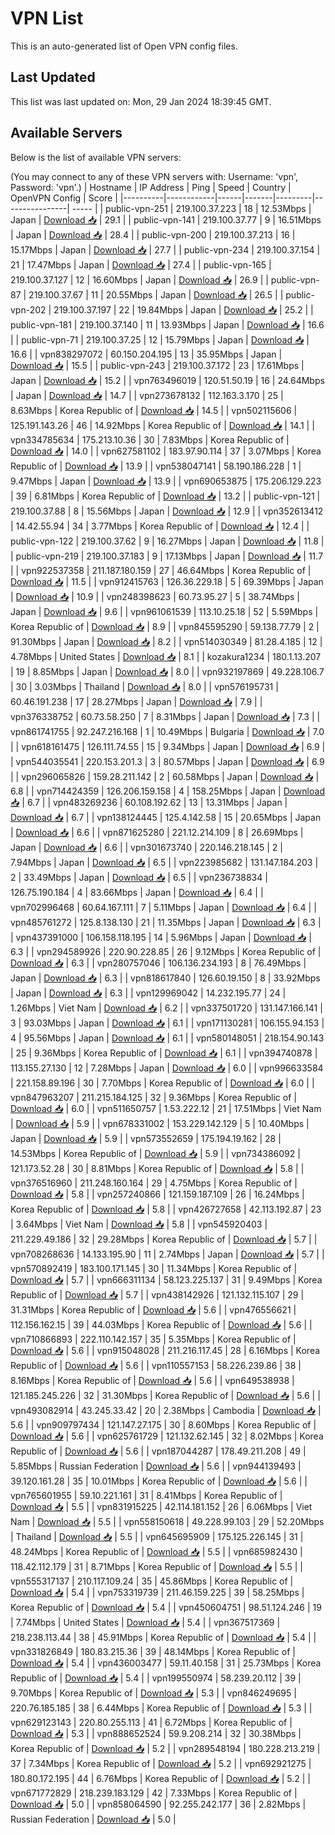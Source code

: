 # VPN List

This is an auto-generated list of Open VPN config files.

## Last Updated

This list was last updated on: Mon, 29 Jan 2024 18:39:45 GMT.

## Available Servers

Below is the list of available VPN servers:

(You may connect to any of these VPN servers with: Username: 'vpn', Password: 'vpn'.)
| Hostname | IP Address | Ping | Speed | Country | OpenVPN Config | Score |
|----------|------------|------|-------|---------|----------------| ----- |
| public-vpn-251 | 219.100.37.223 | 18 | 12.53Mbps | Japan | [Download 📥](./configs/server_0_JP.ovpn) | 29.1 |
| public-vpn-141 | 219.100.37.77 | 9 | 16.51Mbps | Japan | [Download 📥](./configs/server_1_JP.ovpn) | 28.4 |
| public-vpn-200 | 219.100.37.213 | 16 | 15.17Mbps | Japan | [Download 📥](./configs/server_2_JP.ovpn) | 27.7 |
| public-vpn-234 | 219.100.37.154 | 21 | 17.47Mbps | Japan | [Download 📥](./configs/server_3_JP.ovpn) | 27.4 |
| public-vpn-165 | 219.100.37.127 | 12 | 16.60Mbps | Japan | [Download 📥](./configs/server_4_JP.ovpn) | 26.9 |
| public-vpn-87 | 219.100.37.67 | 11 | 20.55Mbps | Japan | [Download 📥](./configs/server_5_JP.ovpn) | 26.5 |
| public-vpn-202 | 219.100.37.197 | 22 | 19.84Mbps | Japan | [Download 📥](./configs/server_6_JP.ovpn) | 25.2 |
| public-vpn-181 | 219.100.37.140 | 11 | 13.93Mbps | Japan | [Download 📥](./configs/server_7_JP.ovpn) | 16.6 |
| public-vpn-71 | 219.100.37.25 | 12 | 15.79Mbps | Japan | [Download 📥](./configs/server_8_JP.ovpn) | 16.6 |
| vpn838297072 | 60.150.204.195 | 13 | 35.95Mbps | Japan | [Download 📥](./configs/server_9_JP.ovpn) | 15.5 |
| public-vpn-243 | 219.100.37.172 | 23 | 17.61Mbps | Japan | [Download 📥](./configs/server_10_JP.ovpn) | 15.2 |
| vpn763496019 | 120.51.50.19 | 16 | 24.64Mbps | Japan | [Download 📥](./configs/server_11_JP.ovpn) | 14.7 |
| vpn273678132 | 112.163.3.170 | 25 | 8.63Mbps | Korea Republic of | [Download 📥](./configs/server_12_KR.ovpn) | 14.5 |
| vpn502115606 | 125.191.143.26 | 46 | 14.92Mbps | Korea Republic of | [Download 📥](./configs/server_13_KR.ovpn) | 14.1 |
| vpn334785634 | 175.213.10.36 | 30 | 7.83Mbps | Korea Republic of | [Download 📥](./configs/server_14_KR.ovpn) | 14.0 |
| vpn627581102 | 183.97.90.114 | 37 | 3.07Mbps | Korea Republic of | [Download 📥](./configs/server_15_KR.ovpn) | 13.9 |
| vpn538047141 | 58.190.186.228 | 1 | 9.47Mbps | Japan | [Download 📥](./configs/server_16_JP.ovpn) | 13.9 |
| vpn690653875 | 175.206.129.223 | 39 | 6.81Mbps | Korea Republic of | [Download 📥](./configs/server_17_KR.ovpn) | 13.2 |
| public-vpn-121 | 219.100.37.88 | 8 | 15.56Mbps | Japan | [Download 📥](./configs/server_18_JP.ovpn) | 12.9 |
| vpn352613412 | 14.42.55.94 | 34 | 3.77Mbps | Korea Republic of | [Download 📥](./configs/server_19_KR.ovpn) | 12.4 |
| public-vpn-122 | 219.100.37.62 | 9 | 16.27Mbps | Japan | [Download 📥](./configs/server_20_JP.ovpn) | 11.8 |
| public-vpn-219 | 219.100.37.183 | 9 | 17.13Mbps | Japan | [Download 📥](./configs/server_21_JP.ovpn) | 11.7 |
| vpn922537358 | 211.187.180.159 | 27 | 46.64Mbps | Korea Republic of | [Download 📥](./configs/server_22_KR.ovpn) | 11.5 |
| vpn912415763 | 126.36.229.18 | 5 | 69.39Mbps | Japan | [Download 📥](./configs/server_23_JP.ovpn) | 10.9 |
| vpn248398623 | 60.73.95.27 | 5 | 38.74Mbps | Japan | [Download 📥](./configs/server_24_JP.ovpn) | 9.6 |
| vpn961061539 | 113.10.25.18 | 52 | 5.59Mbps | Korea Republic of | [Download 📥](./configs/server_25_KR.ovpn) | 8.9 |
| vpn845595290 | 59.138.77.79 | 2 | 91.30Mbps | Japan | [Download 📥](./configs/server_26_JP.ovpn) | 8.2 |
| vpn514030349 | 81.28.4.185 | 12 | 4.78Mbps | United States | [Download 📥](./configs/server_27_US.ovpn) | 8.1 |
| kozakura1234 | 180.1.13.207 | 19 | 8.85Mbps | Japan | [Download 📥](./configs/server_28_JP.ovpn) | 8.0 |
| vpn932197869 | 49.228.106.7 | 30 | 3.03Mbps | Thailand | [Download 📥](./configs/server_29_TH.ovpn) | 8.0 |
| vpn576195731 | 60.46.191.238 | 17 | 28.27Mbps | Japan | [Download 📥](./configs/server_30_JP.ovpn) | 7.9 |
| vpn376338752 | 60.73.58.250 | 7 | 8.31Mbps | Japan | [Download 📥](./configs/server_31_JP.ovpn) | 7.3 |
| vpn861741755 | 92.247.216.168 | 1 | 10.49Mbps | Bulgaria | [Download 📥](./configs/server_32_BG.ovpn) | 7.0 |
| vpn618161475 | 126.111.74.55 | 15 | 9.34Mbps | Japan | [Download 📥](./configs/server_33_JP.ovpn) | 6.9 |
| vpn544035541 | 220.153.201.3 | 3 | 80.57Mbps | Japan | [Download 📥](./configs/server_34_JP.ovpn) | 6.9 |
| vpn296065826 | 159.28.211.142 | 2 | 60.58Mbps | Japan | [Download 📥](./configs/server_35_JP.ovpn) | 6.8 |
| vpn714424359 | 126.206.159.158 | 4 | 158.25Mbps | Japan | [Download 📥](./configs/server_36_JP.ovpn) | 6.7 |
| vpn483269236 | 60.108.192.62 | 13 | 13.31Mbps | Japan | [Download 📥](./configs/server_37_JP.ovpn) | 6.7 |
| vpn138124445 | 125.4.142.58 | 15 | 20.65Mbps | Japan | [Download 📥](./configs/server_38_JP.ovpn) | 6.6 |
| vpn871625280 | 221.12.214.109 | 8 | 26.69Mbps | Japan | [Download 📥](./configs/server_39_JP.ovpn) | 6.6 |
| vpn301673740 | 220.146.218.145 | 2 | 7.94Mbps | Japan | [Download 📥](./configs/server_40_JP.ovpn) | 6.5 |
| vpn223985682 | 131.147.184.203 | 2 | 33.49Mbps | Japan | [Download 📥](./configs/server_41_JP.ovpn) | 6.5 |
| vpn236738834 | 126.75.190.184 | 4 | 83.66Mbps | Japan | [Download 📥](./configs/server_42_JP.ovpn) | 6.4 |
| vpn702996468 | 60.64.167.111 | 7 | 5.11Mbps | Japan | [Download 📥](./configs/server_43_JP.ovpn) | 6.4 |
| vpn485761272 | 125.8.138.130 | 21 | 11.35Mbps | Japan | [Download 📥](./configs/server_44_JP.ovpn) | 6.3 |
| vpn437391000 | 106.158.118.195 | 14 | 5.96Mbps | Japan | [Download 📥](./configs/server_45_JP.ovpn) | 6.3 |
| vpn294589926 | 220.90.228.85 | 26 | 9.12Mbps | Korea Republic of | [Download 📥](./configs/server_46_KR.ovpn) | 6.3 |
| vpn280757046 | 106.136.234.193 | 8 | 76.49Mbps | Japan | [Download 📥](./configs/server_47_JP.ovpn) | 6.3 |
| vpn818617840 | 126.60.19.150 | 8 | 33.92Mbps | Japan | [Download 📥](./configs/server_48_JP.ovpn) | 6.3 |
| vpn129969042 | 14.232.195.77 | 24 | 1.26Mbps | Viet Nam | [Download 📥](./configs/server_49_VN.ovpn) | 6.2 |
| vpn337501720 | 131.147.166.141 | 3 | 93.03Mbps | Japan | [Download 📥](./configs/server_50_JP.ovpn) | 6.1 |
| vpn171130281 | 106.155.94.153 | 4 | 95.56Mbps | Japan | [Download 📥](./configs/server_51_JP.ovpn) | 6.1 |
| vpn580148051 | 218.154.90.143 | 25 | 9.36Mbps | Korea Republic of | [Download 📥](./configs/server_52_KR.ovpn) | 6.1 |
| vpn394740878 | 113.155.27.130 | 12 | 7.28Mbps | Japan | [Download 📥](./configs/server_53_JP.ovpn) | 6.0 |
| vpn996633584 | 221.158.89.196 | 30 | 7.70Mbps | Korea Republic of | [Download 📥](./configs/server_54_KR.ovpn) | 6.0 |
| vpn847963207 | 211.215.184.125 | 32 | 9.36Mbps | Korea Republic of | [Download 📥](./configs/server_55_KR.ovpn) | 6.0 |
| vpn511650757 | 1.53.222.12 | 21 | 17.51Mbps | Viet Nam | [Download 📥](./configs/server_56_VN.ovpn) | 5.9 |
| vpn678331002 | 153.229.142.129 | 5 | 10.40Mbps | Japan | [Download 📥](./configs/server_57_JP.ovpn) | 5.9 |
| vpn573552659 | 175.194.19.162 | 28 | 14.53Mbps | Korea Republic of | [Download 📥](./configs/server_58_KR.ovpn) | 5.9 |
| vpn734386092 | 121.173.52.28 | 30 | 8.81Mbps | Korea Republic of | [Download 📥](./configs/server_59_KR.ovpn) | 5.8 |
| vpn376516960 | 211.248.160.164 | 29 | 4.75Mbps | Korea Republic of | [Download 📥](./configs/server_60_KR.ovpn) | 5.8 |
| vpn257240866 | 121.159.187.109 | 26 | 16.24Mbps | Korea Republic of | [Download 📥](./configs/server_61_KR.ovpn) | 5.8 |
| vpn426727658 | 42.113.192.87 | 23 | 3.64Mbps | Viet Nam | [Download 📥](./configs/server_62_VN.ovpn) | 5.8 |
| vpn545920403 | 211.229.49.186 | 32 | 29.28Mbps | Korea Republic of | [Download 📥](./configs/server_63_KR.ovpn) | 5.7 |
| vpn708268636 | 14.133.195.90 | 11 | 2.74Mbps | Japan | [Download 📥](./configs/server_64_JP.ovpn) | 5.7 |
| vpn570892419 | 183.100.171.145 | 30 | 11.34Mbps | Korea Republic of | [Download 📥](./configs/server_65_KR.ovpn) | 5.7 |
| vpn666311134 | 58.123.225.137 | 31 | 9.49Mbps | Korea Republic of | [Download 📥](./configs/server_66_KR.ovpn) | 5.7 |
| vpn438142926 | 121.132.115.107 | 29 | 31.31Mbps | Korea Republic of | [Download 📥](./configs/server_67_KR.ovpn) | 5.6 |
| vpn476556621 | 112.156.162.15 | 39 | 44.03Mbps | Korea Republic of | [Download 📥](./configs/server_68_KR.ovpn) | 5.6 |
| vpn710866893 | 222.110.142.157 | 35 | 5.35Mbps | Korea Republic of | [Download 📥](./configs/server_69_KR.ovpn) | 5.6 |
| vpn915048028 | 211.216.117.45 | 28 | 6.16Mbps | Korea Republic of | [Download 📥](./configs/server_70_KR.ovpn) | 5.6 |
| vpn110557153 | 58.226.239.86 | 38 | 8.16Mbps | Korea Republic of | [Download 📥](./configs/server_71_KR.ovpn) | 5.6 |
| vpn649538938 | 121.185.245.226 | 32 | 31.30Mbps | Korea Republic of | [Download 📥](./configs/server_72_KR.ovpn) | 5.6 |
| vpn493082914 | 43.245.33.42 | 20 | 2.38Mbps | Cambodia | [Download 📥](./configs/server_73_KH.ovpn) | 5.6 |
| vpn909797434 | 121.147.27.175 | 30 | 8.60Mbps | Korea Republic of | [Download 📥](./configs/server_74_KR.ovpn) | 5.6 |
| vpn625761729 | 121.132.62.145 | 32 | 8.02Mbps | Korea Republic of | [Download 📥](./configs/server_75_KR.ovpn) | 5.6 |
| vpn187044287 | 178.49.211.208 | 49 | 5.85Mbps | Russian Federation | [Download 📥](./configs/server_76_RU.ovpn) | 5.6 |
| vpn944139493 | 39.120.161.28 | 35 | 10.01Mbps | Korea Republic of | [Download 📥](./configs/server_77_KR.ovpn) | 5.6 |
| vpn765601955 | 59.10.221.161 | 31 | 8.41Mbps | Korea Republic of | [Download 📥](./configs/server_78_KR.ovpn) | 5.5 |
| vpn831915225 | 42.114.181.152 | 26 | 6.06Mbps | Viet Nam | [Download 📥](./configs/server_79_VN.ovpn) | 5.5 |
| vpn558150618 | 49.228.99.103 | 29 | 52.20Mbps | Thailand | [Download 📥](./configs/server_80_TH.ovpn) | 5.5 |
| vpn645695909 | 175.125.226.145 | 31 | 48.24Mbps | Korea Republic of | [Download 📥](./configs/server_81_KR.ovpn) | 5.5 |
| vpn685982430 | 118.42.112.179 | 31 | 8.71Mbps | Korea Republic of | [Download 📥](./configs/server_82_KR.ovpn) | 5.5 |
| vpn555317137 | 210.117.109.24 | 35 | 45.86Mbps | Korea Republic of | [Download 📥](./configs/server_83_KR.ovpn) | 5.4 |
| vpn753319739 | 211.46.159.225 | 39 | 58.25Mbps | Korea Republic of | [Download 📥](./configs/server_84_KR.ovpn) | 5.4 |
| vpn450604751 | 98.51.124.246 | 19 | 7.74Mbps | United States | [Download 📥](./configs/server_85_US.ovpn) | 5.4 |
| vpn367517369 | 218.238.113.44 | 38 | 45.91Mbps | Korea Republic of | [Download 📥](./configs/server_86_KR.ovpn) | 5.4 |
| vpn331826849 | 180.83.215.36 | 39 | 48.14Mbps | Korea Republic of | [Download 📥](./configs/server_87_KR.ovpn) | 5.4 |
| vpn436003477 | 59.11.40.158 | 31 | 25.73Mbps | Korea Republic of | [Download 📥](./configs/server_88_KR.ovpn) | 5.4 |
| vpn199550974 | 58.239.20.112 | 39 | 9.70Mbps | Korea Republic of | [Download 📥](./configs/server_89_KR.ovpn) | 5.3 |
| vpn846249695 | 220.76.185.185 | 38 | 6.44Mbps | Korea Republic of | [Download 📥](./configs/server_90_KR.ovpn) | 5.3 |
| vpn629123143 | 220.80.255.113 | 41 | 6.72Mbps | Korea Republic of | [Download 📥](./configs/server_91_KR.ovpn) | 5.3 |
| vpn888652524 | 59.9.208.214 | 32 | 30.38Mbps | Korea Republic of | [Download 📥](./configs/server_92_KR.ovpn) | 5.2 |
| vpn289548194 | 180.228.213.219 | 37 | 7.34Mbps | Korea Republic of | [Download 📥](./configs/server_93_KR.ovpn) | 5.2 |
| vpn692921275 | 180.80.172.195 | 44 | 6.76Mbps | Korea Republic of | [Download 📥](./configs/server_94_KR.ovpn) | 5.2 |
| vpn671772829 | 218.239.183.129 | 42 | 7.33Mbps | Korea Republic of | [Download 📥](./configs/server_95_KR.ovpn) | 5.0 |
| vpn858064590 | 92.255.242.177 | 36 | 2.82Mbps | Russian Federation | [Download 📥](./configs/server_96_RU.ovpn) | 5.0 |
